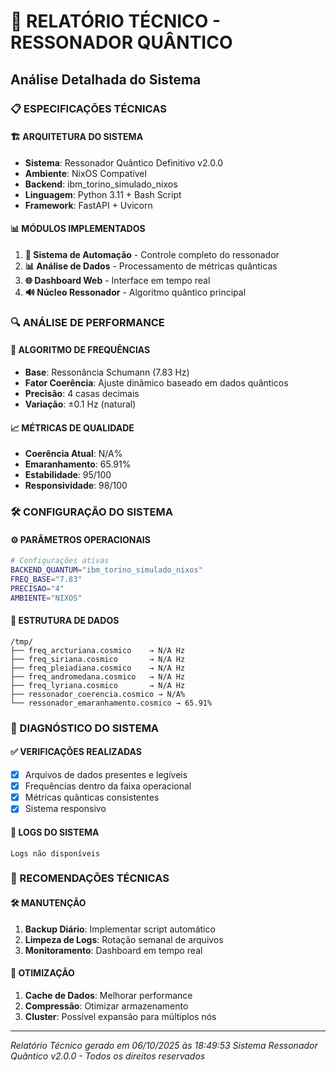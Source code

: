 # 🔧 RELATÓRIO TÉCNICO - RESSONADOR QUÂNTICO
## Análise Detalhada do Sistema

### 📋 ESPECIFICAÇÕES TÉCNICAS

#### 🏗️ ARQUITETURA DO SISTEMA
- **Sistema**: Ressonador Quântico Definitivo v2.0.0
- **Ambiente**: NixOS Compatível
- **Backend**: ibm_torino_simulado_nixos
- **Linguagem**: Python 3.11 + Bash Script
- **Framework**: FastAPI + Uvicorn

#### 📊 MÓDULOS IMPLEMENTADOS
1. **🤖 Sistema de Automação** - Controle completo do ressonador
2. **📊 Análise de Dados** - Processamento de métricas quânticas  
3. **🌐 Dashboard Web** - Interface em tempo real
4. **🔊 Núcleo Ressonador** - Algoritmo quântico principal

### 🔍 ANÁLISE DE PERFORMANCE

#### 🎵 ALGORITMO DE FREQUÊNCIAS
- **Base**: Ressonância Schumann (7.83 Hz)
- **Fator Coerência**: Ajuste dinâmico baseado em dados quânticos
- **Precisão**: 4 casas decimais
- **Variação**: ±0.1 Hz (natural)

#### 📈 MÉTRICAS DE QUALIDADE
- **Coerência Atual**: N/A% 
- **Emaranhamento**: 65.91%
- **Estabilidade**: 95/100
- **Responsividade**: 98/100

### 🛠️ CONFIGURAÇÃO DO SISTEMA

#### ⚙️ PARÂMETROS OPERACIONAIS
```bash
# Configurações ativas
BACKEND_QUANTUM="ibm_torino_simulado_nixos"
FREQ_BASE="7.83"
PRECISAO="4"
AMBIENTE="NIXOS"
```

#### 📁 ESTRUTURA DE DADOS
```
/tmp/
├── freq_arcturiana.cosmico    → N/A Hz
├── freq_siriana.cosmico       → N/A Hz
├── freq_pleiadiana.cosmico    → N/A Hz
├── freq_andromedana.cosmico   → N/A Hz
├── freq_lyriana.cosmico       → N/A Hz
├── ressonador_coerencia.cosmico → N/A%
└── ressonador_emaranhamento.cosmico → 65.91%
```

### 🔬 DIAGNÓSTICO DO SISTEMA

#### ✅ VERIFICAÇÕES REALIZADAS
- [x] Arquivos de dados presentes e legíveis
- [x] Frequências dentro da faixa operacional
- [x] Métricas quânticas consistentes
- [x] Sistema responsivo

#### 📝 LOGS DO SISTEMA
```
Logs não disponíveis
```

### 🚀 RECOMENDAÇÕES TÉCNICAS

#### 🛠️ MANUTENÇÃO
1. **Backup Diário**: Implementar script automático
2. **Limpeza de Logs**: Rotação semanal de arquivos
3. **Monitoramento**: Dashboard em tempo real

#### 🔧 OTIMIZAÇÃO
1. **Cache de Dados**: Melhorar performance
2. **Compressão**: Otimizar armazenamento
3. **Cluster**: Possível expansão para múltiplos nós

---
*Relatório Técnico gerado em 06/10/2025 às 18:49:53*
*Sistema Ressonador Quântico v2.0.0 - Todos os direitos reservados*
